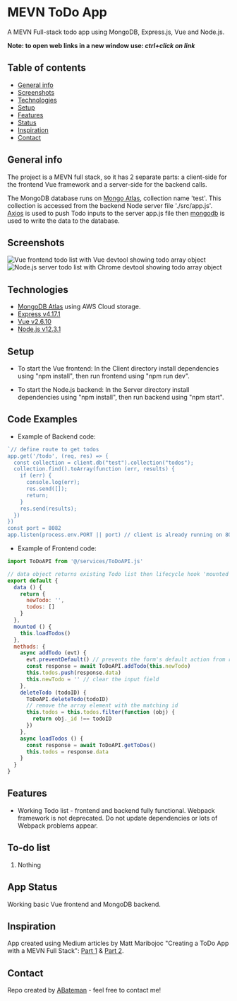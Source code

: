 # MEVN ToDo App

A MEVN Full-stack todo app using MongoDB, Express.js, Vue and Node.js.

**Note: to open web links in a new window use: _ctrl+click on link_**

## Table of contents

* [General info](#general-info)
* [Screenshots](#screenshots)
* [Technologies](#technologies)
* [Setup](#setup)
* [Features](#features)
* [Status](#status)
* [Inspiration](#inspiration)
* [Contact](#contact)

## General info

The project is a MEVN full stack, so it has 2 separate parts: a client-side for the frontend Vue framework and a server-side for the backend calls.

The MongoDB database runs on [Mongo Atlas](https://cloud.mongodb.com/user#/atlas/login), collection name 'test'. This collection is accessed from the backend Node server file './src/app.js'. [Axios](https://www.npmjs.com/package/axios) is used to push Todo inputs to the server app.js file then [mongodb](https://www.mongodb.com/) is used to write the data to the database.

## Screenshots

![Vue frontend todo list with Vue devtool showing todo array object](./img/vueFrontend.png)
![Node.js server todo list with Chrome devtool showing todo array object](./img/nodeBackend.png)

## Technologies

* [MongoDB Atlas](https://www.mongodb.com/) using AWS Cloud storage.
* [Express v4.17.1](https://www.npmjs.com/package/express)
* [Vue v2.6.10](https://vuejs.org/)
* [Node.js v12.3.1](https://nodejs.org/en/)

## Setup

* To start the Vue frontend:
In the Client directory install dependencies using "npm install", then run frontend using "npm run dev".

* To start the Node.js backend:
In the Server directory install dependencies using "npm install", then run backend using "npm start".

## Code Examples

* Example of Backend code:

```javascript
`// define route to get todos
app.get('/todo', (req, res) => {
  const collection = client.db("test").collection("todos");
  collection.find().toArray(function (err, results) {
    if (err) {
      console.log(err);
      res.send([]);
      return;
    }
    res.send(results);
  })
})
const port = 8082
app.listen(process.env.PORT || port) // client is already running on 8080`

```

* Example of Frontend code:

```javascript
import ToDoAPI from '@/services/ToDoAPI.js'

// data object returns existing Todo list then lifecycle hook 'mounted' used to show Todos
export default {
  data () {
    return {
      newTodo: '',
      todos: []
    }
  },
  mounted () {
    this.loadTodos()
  },
  methods: {
    async addTodo (evt) {
      evt.preventDefault() // prevents the form's default action from redirecting the page
      const response = await ToDoAPI.addTodo(this.newTodo)
      this.todos.push(response.data)
      this.newTodo = '' // clear the input field
    },
    deleteTodo (todoID) {
      ToDoAPI.deleteTodo(todoID)
      // remove the array element with the matching id
      this.todos = this.todos.filter(function (obj) {
        return obj._id !== todoID
      })
    },
    async loadTodos () {
      const response = await ToDoAPI.getToDos()
      this.todos = response.data
    }
  }
}

```

## Features

* Working Todo list - frontend and backend fully functional. Webpack framework is not deprecated. Do not update dependencies or lots of Webpack problems appear.

## To-do list

1. Nothing

## App Status

Working basic Vue frontend and MongoDB backend.

## Inspiration

App created using Medium articles by Matt Maribojoc "Creating a ToDo App with a MEVN Full Stack": [Part 1](https://medium.com/@mattmaribojoc/creating-a-todo-app-with-a-mevn-full-stack-part-1-da0f4df7e15) & [Part 2](https://medium.com/@mattmaribojoc/creating-a-todo-app-with-a-mevn-full-stack-part-2-8180d944233a).

## Contact

Repo created by [ABateman](https://www.andrewbateman.org) - feel free to contact me!
